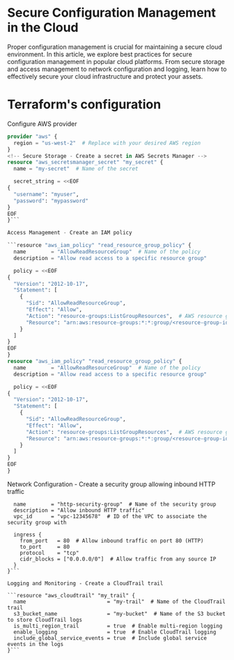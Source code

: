 # Secure Configuration Management in the Cloud

Proper configuration management is crucial for maintaining a secure cloud environment. In this article, we explore best practices for secure configuration management in popular cloud platforms. From secure storage and access management to network configuration and logging, learn how to effectively secure your cloud infrastructure and protect your assets.


# Terraform's configuration 

Configure AWS provider

```terraform
provider "aws" {
  region = "us-west-2"  # Replace with your desired AWS region
}
<!-- Secure Storage - Create a secret in AWS Secrets Manager -->
resource "aws_secretsmanager_secret" "my_secret" {
  name = "my-secret"  # Name of the secret

  secret_string = <<EOF
{
  "username": "myuser",
  "password": "mypassword"
}
EOF
}```

Access Management - Create an IAM policy

```resource "aws_iam_policy" "read_resource_group_policy" {
  name        = "AllowReadResourceGroup"  # Name of the policy
  description = "Allow read access to a specific resource group"

  policy = <<EOF
{
  "Version": "2012-10-17",
  "Statement": [
    {
      "Sid": "AllowReadResourceGroup",
      "Effect": "Allow",
      "Action": "resource-groups:ListGroupResources",  # AWS resource groups action
      "Resource": "arn:aws:resource-groups:*:*:group/<resource-group-id>"  # ARN of the resource group to allow access to
    }
  ]
}
EOF
}
resource "aws_iam_policy" "read_resource_group_policy" {
  name        = "AllowReadResourceGroup"  # Name of the policy
  description = "Allow read access to a specific resource group"

  policy = <<EOF
{
  "Version": "2012-10-17",
  "Statement": [
    {
      "Sid": "AllowReadResourceGroup",
      "Effect": "Allow",
      "Action": "resource-groups:ListGroupResources",  # AWS resource groups action
      "Resource": "arn:aws:resource-groups:*:*:group/<resource-group-id>"  # ARN of the resource group to allow access to
    }
  ]
}
EOF
}
```
Network Configuration - Create a security group allowing inbound HTTP traffic

```resource "aws_security_group" "http_security_group" {
  name        = "http-security-group"  # Name of the security group
  description = "Allow inbound HTTP traffic"
  vpc_id      = "vpc-12345678"  # ID of the VPC to associate the security group with

  ingress {
    from_port   = 80  # Allow inbound traffic on port 80 (HTTP)
    to_port     = 80
    protocol    = "tcp"
    cidr_blocks = ["0.0.0.0/0"]  # Allow traffic from any source IP
  }
}```

Logging and Monitoring - Create a CloudTrail trail

```resource "aws_cloudtrail" "my_trail" {
  name                          = "my-trail"  # Name of the CloudTrail trail
  s3_bucket_name                = "my-bucket"  # Name of the S3 bucket to store CloudTrail logs
  is_multi_region_trail         = true  # Enable multi-region logging
  enable_logging                = true  # Enable CloudTrail logging
  include_global_service_events = true  # Include global service events in the logs
}```
